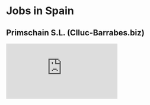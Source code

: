 # Jobs in Spain

## Primschain S.L. (Clluc-Barrabes.biz)
![Jobs](http://developerworldwide.github.io/certificatesJobsAndCourses/Spain/certificadoPrácticasLennardPalomino.pdf
)
